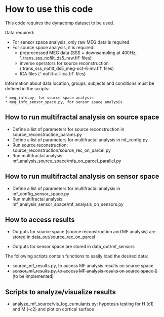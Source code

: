 How to use this code
=====================

This code requires the dynacomp dataset to be used.


Data required:

* For sensor space analysis, only raw MEG data is required 
* For source space analysis, it is required:
    * preprocessed MEG data (SSS + downsampling at 400Hz, '_trans_sss_nofilt_ds5_raw.fif' files)
    * inverse operators for source reconstruction ('trans_sss_nofilt_ds5_meg-oct-6-inv.fif' files)
    * ICA files ('-nofilt-all-ica.fif' files)


Information about data location, groups, subjects and conditions must be defined in the scripts:

    * meg_info.py, for source space analysis
    * meg_info_sensor_space.py, for sensor space analysis


## How to run multifractal analysis on source space ##

* Define a list of parameters for source reconstruction in source_reconstruction_params.py
* Define a list of parameters for multifractal analysis in mf_config.py
* Run source reconstruction: source_reconstruction/source_rec_on_parcel.py
* Run multifractal analysis: mf_analysis_source_space/mfa_on_parcel_parallel.py


## How to run multifractal analysis on sensor space ##

* Define a list of parameters for multifractal analysis in mf_config_sensor_space.py
* Run multifractal analysis: mf_analysis_sensor_space/mf_analysis_on_sensors.py


## How to access results ##

* Outputs for source space (source reconstruction and MF analysis) are stored in data_out/source_rec_on_parcel

* Outputs for sensor space are stored in data_out/mf_sensors


The following scripts contain functions to easily load the desired data:

* source_mf_results.py, to access MF analysis results on source space
* ~~sensor_mf_results.py, to access MF analysis results on source space ()~~ (to be implemented)


## Scripts to analyze/visualize results ##

* analyze_mf_source/vis_log_cumulants.py:  hypotesis testing for H (c1) and M (-c2) and plot on cortical surface 



